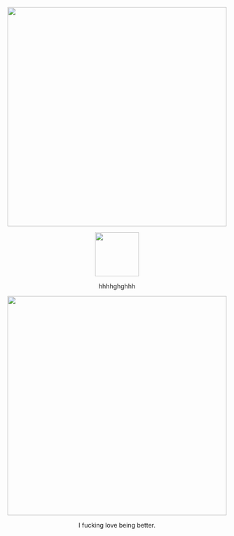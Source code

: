 <p align="center"> 
<img width="500" src=https://imgur.com/Xb2LGx7.png>
<p align="center">
<img width="100" src=https://imgur.com/ozElZ0S.png>
<p align="center">
hhhhghghhh
<p align="center">
<img width="500" src=https://imgur.com/6VFtyin.png>
<p align="center">
I fucking love being better.
